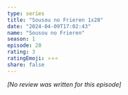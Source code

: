 ```yaml
---
type: series
title: "Sousou no Frieren 1x28"
date: "2024-04-09T17:02:43"
name: "Sousou no Frieren"
season: 1
episode: 28
rating: 3
ratingEmoji: ⭐️⭐️⭐️
share: false
---
```


*[No review was written for this episode]*
